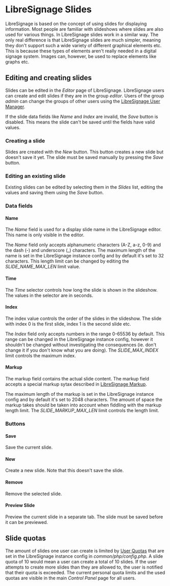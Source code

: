 # LibreSignage Slides

LibreSignage is based on the concept of using slides for displaying
information. Most people are familiar with slideshows where slides
are also used for various things. In LibreSignage slides work in a
similar way. The only real difference is that LibreSignage slides are much
simpler, meaning they don't support such a wide variety of different
graphical elements etc. This is because these types of elements aren't
really needed in a digital signage system. Images can, however, be used
to replace elements like graphs etc.

## Editing and creating slides

Slides can be edited in the _Editor_ page of LibreSignage. LibreSignage
users can create and edit slides if they are in the group _editor_.
Users of the group _admin_ can change the groups of other users using
the [LibreSignage User Manager](/doc/user_manager.md).

If the slide data fields like _Name_ and _Index_ are invalid, the _Save_
button is disabled. This means the slide can't be saved until the fields
have valid values.

### Creating a slide

Slides are created with the _New_ button. This button creates a new slide
but doesn't save it yet. The slide must be saved manually by pressing the
_Save_ button.

### Editing an existing slide

Existing slides can be edited by selecting them in the _Slides_ list, editing
the values and saving them using the _Save_ button.

### Data fields
#### Name

The _Name_ field is used for a display slide name in the LibreSignage editor.
This name is only visible in the editor.

The _Name_ field only accepts alphanumeric characters (A-Z, a-z, 0-9) and
the dash (-) and underscore (_) characters. The maximum length of the name
is set in the LibreSignage instance config and by default it's set to 32
characters. This length limit can be changed by editing the *SLIDE_NAME_MAX_LEN*
limit value.

#### Time

The _Time_ selector controls how long the slide is shown in the slideshow. The
values in the selector are in seconds.

#### Index

The index value controls the order of the slides in the slideshow. The slide
with index 0 is the first slide, index 1 is the second slide etc.

The _Index_ field only accepts numbers in the range 0-65536 by default. This
range can be changed in the LibreSignage instance config, however it shouldn't
be changed without investigating the consequences (ie. don't change it if you
don't know what you are doing). The *SLIDE_MAX_INDEX* limit controls the maximum
index.

#### Markup

The markup field contains the actual slide content. The markup field accepts
a special markup sytax described in [LibreSignage Markup](/doc/markup.md).

The maximum length of the markup is set in the LibreSignage instance config and
by default it's set to 2048 characters. The amount of space the markup takes should
be taken into account when fiddling with the markup length limit. The
*SLIDE_MARKUP_MAX_LEN* limit controls the length limit.

### Buttons
#### Save

Save the current slide.

#### New

Create a new slide. Note that this doesn't save the slide.

#### Remove

Remove the selected slide.

#### Preview Slide

Preview the current slide in a separate tab. The slide must be saved before
it can be previewed.

## Slide quotas

The amount of slides one user can create is limited by
[User Quotas](/doc/quotas.md) that are set in the LibreSignage instance
config in _common/php/config.php_. A slide quota of 10 would mean a
user can create a total of 10 slides. If the user attempts to create
more slides than they are allowed to, the user is notified that their
quota is exceeded. The current personal quota limits and the used quotas are
visible in the main _Control Panel_ page for all users.

